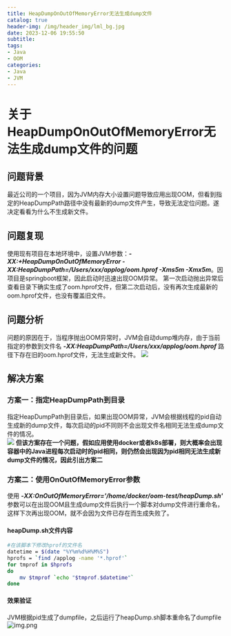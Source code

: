 ```yaml
---
title: HeapDumpOnOutOfMemoryError无法生成dump文件
catalog: true 
header-img: /img/header_img/lml_bg.jpg 
date: 2023-12-06 19:55:50 
subtitle:
tags:
- Java
- OOM 
categories:
- Java
- JVM
---
```


# 关于HeapDumpOnOutOfMemoryError无法生成dump文件的问题

## 问题背景

最近公司的一个项目，因为JVM内存大小设置问题导致应用出现OOM，但看到指定的HeapDumpPath路径中没有最新的dump文件产生，导致无法定位问题。遂决定看看为什么不生成新文件。

## 问题复现

 使用现有项目在本地环境中，设置JVM参数：_**-XX:+HeapDumpOnOutOfMemoryError -XX:HeapDumpPath=/Users/xxx/applog/oom.hprof -Xms5m -Xmx5m**_。因项目是springboot框架，因此启动时迅速出现OOM异常。 第一次启动抛出异常后查看目录下确实生成了oom.hprof文件，但第二次启动后，没有再次生成最新的oom.hprof文件，也没有覆盖旧文件。

## 问题分析

 问题的原因在于，当程序抛出OOM异常时，JVM会自动dump堆内存，由于当前指定的参数到文件名 **_-XX:HeapDumpPath=/Users/xxx/applog/oom.hprof_** 路径下存在旧的oom.hprof文件，无法生成新文件。
![](oom_file_create_failed.png)

## 解决方案

### 方案一：指定HeapDumpPath到目录

 指定HeapDumpPath到目录后，如果出现OOM异常，JVM会根据线程的pid自动生成新的dump文件，每次启动的pid不同则不会出现文件名相同无法生成dump文件的情况。  
![](oom_file_create_pid.png)
**但该方案存在一个问题，假如应用使用docker或者k8s部署，则大概率会出现容器中的Java进程每次启动时的pid相同，则仍然会出现因为pid相同无法生成新dump文件的情况，因此引出方案二**

### 方案二：使用OnOutOfMemoryError参数

 使用 **_-XX:OnOutOfMemoryError='/home/docker/oom-test/heapDump.sh'_** 参数可以在出现OOM且生成dump文件后执行一个脚本对dump文件进行重命名，这样下次再出现OOM，就不会因为文件已存在而生成失败了。
 
#### heapDump.sh文件内容

```bash
#在该脚本下修改hprof的文件名
datetime = $(date "%Y%m%d%H%M%S")
hprofs = `find /applog -name '*.hprof'`
for tmprof in $hprofs 
do
    mv $tmprof `echo "$tmprof.$datetime"`
done
```
#### 效果验证
 JVM根据pid生成了dumpfile，之后运行了heapDump.sh脚本重命名了dumpfile
![img.png](oom_file_create_and_exec_shell.png)